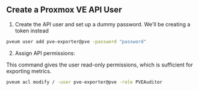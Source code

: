 
## Create a Proxmox VE API User

1) Create the API user and set up a dummy password. We'll be creating a token instead

```sh
pveum user add pve-exporter@pve -password "password"
```
2) Assign API permissions:

This command gives the user read-only permissions, which is sufficient for exporting metrics.

```sh
pveum acl modify / -user pve-exporter@pve -role PVEAuditor
```
